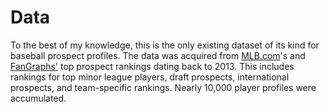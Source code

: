 # Data

To the best of my knowledge, this is the only existing dataset of its kind for baseball prospect profiles. The data was acquired from [MLB.com](http://m.mlb.com/prospects/2019)'s and [FanGraphs'](https://www.fangraphs.com/prospects/the-board/2019-in-season-prospect-list/summary?sort=-1,1&type=0&team=) top prospect rankings dating back to 2013. This includes rankings for top minor league players, draft prospects, international prospects, and team-specific rankings. Nearly 10,000 player profiles were accumulated. 
